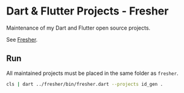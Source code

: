 # Dart & Flutter Projects - Fresher

Maintenance of my Dart and Flutter open source projects.

See [Fresher](https://github.com/signmotion/fresher).

## Run

All maintained projects must be placed in the same folder as `fresher`.

```sh
cls | dart ../fresher/bin/fresher.dart --projects id_gen .
```
